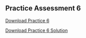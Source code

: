 ## Practice Assessment 6

<a href="https://s3-us-west-1.amazonaws.com/aao-bpo/practice_assessments/practice_6/P6.zip">Download Practice 6</a>

<a href="https://s3-us-west-1.amazonaws.com/aao-bpo/practice_assessments/practice_6/P6_solution.zip">Download Practice 6 Solution</a>
